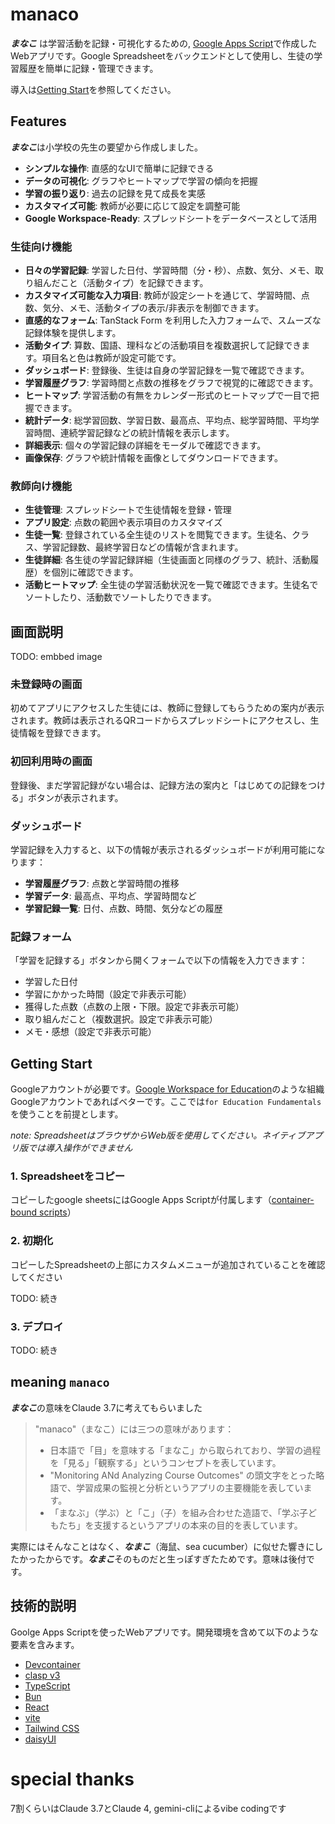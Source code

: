 # manaco

***まなこ*** は学習活動を記録・可視化するための, [Google Apps Script](https://developers.google.com/apps-script)で作成したWebアプリです。Google Spreadsheetをバックエンドとして使用し、生徒の学習履歴を簡単に記録・管理できます。

導入は[Getting Start](#getting-start)を参照してください。


## Features
***まなこ***は小学校の先生の要望から作成しました。

- **シンプルな操作**: 直感的なUIで簡単に記録できる
- **データの可視化**: グラフやヒートマップで学習の傾向を把握
- **学習の振り返り**: 過去の記録を見て成長を実感
- **カスタマイズ可能**: 教師が必要に応じて設定を調整可能
- **Google Workspace-Ready**: スプレッドシートをデータベースとして活用

### 生徒向け機能
- **日々の学習記録**: 学習した日付、学習時間（分・秒）、点数、気分、メモ、取り組んだこと（活動タイプ）を記録できます。
- **カスタマイズ可能な入力項目**: 教師が設定シートを通じて、学習時間、点数、気分、メモ、活動タイプの表示/非表示を制御できます。
- **直感的なフォーム**: TanStack Form を利用した入力フォームで、スムーズな記録体験を提供します。
- **活動タイプ**: 算数、国語、理科などの活動項目を複数選択して記録できます。項目名と色は教師が設定可能です。
- **ダッシュボード**: 登録後、生徒は自身の学習記録を一覧で確認できます。
- **学習履歴グラフ**: 学習時間と点数の推移をグラフで視覚的に確認できます。
- **ヒートマップ**: 学習活動の有無をカレンダー形式のヒートマップで一目で把握できます。
- **統計データ**: 総学習回数、学習日数、最高点、平均点、総学習時間、平均学習時間、連続学習記録などの統計情報を表示します。
- **詳細表示**: 個々の学習記録の詳細をモーダルで確認できます。
- **画像保存**: グラフや統計情報を画像としてダウンロードできます。

### 教師向け機能
- **生徒管理**: スプレッドシートで生徒情報を登録・管理
- **アプリ設定**: 点数の範囲や表示項目のカスタマイズ
- **生徒一覧**: 登録されている全生徒のリストを閲覧できます。生徒名、クラス、学習記録数、最終学習日などの情報が含まれます。
- **生徒詳細**: 各生徒の学習記録詳細（生徒画面と同様のグラフ、統計、活動履歴）を個別に確認できます。
- **活動ヒートマップ**: 全生徒の学習活動状況を一覧で確認できます。生徒名でソートしたり、活動数でソートしたりできます。

## 画面説明

TODO: embbed image

### 未登録時の画面
初めてアプリにアクセスした生徒には、教師に登録してもらうための案内が表示されます。教師は表示されるQRコードからスプレッドシートにアクセスし、生徒情報を登録できます。

### 初回利用時の画面
登録後、まだ学習記録がない場合は、記録方法の案内と「はじめての記録をつける」ボタンが表示されます。

### ダッシュボード
学習記録を入力すると、以下の情報が表示されるダッシュボードが利用可能になります：
- **学習履歴グラフ**: 点数と学習時間の推移
- **学習データ**: 最高点、平均点、学習時間など
- **学習記録一覧**: 日付、点数、時間、気分などの履歴

### 記録フォーム
「学習を記録する」ボタンから開くフォームで以下の情報を入力できます：
- 学習した日付
- 学習にかかった時間（設定で非表示可能）
- 獲得した点数（点数の上限・下限。設定で非表示可能）
- 取り組んだこと（複数選択。設定で非表示可能）
- メモ・感想（設定で非表示可能）



## Getting Start
Googleアカウントが必要です。[Google Workspace for Education](https://edu.google.com/intl/ALL_jp/workspace-for-education/editions/compare-editions/)のような組織Googleアカウントであればベターです。ここでは`for Education Fundamentals`を使うことを前提とします。

*note: SpreadsheetはブラウザからWeb版を使用してください。ネイティブアプリ版では導入操作ができません*

### 1. Spreadsheetをコピー


コピーしたgoogle sheetsにはGoogle Apps Scriptが付属します（[container-bound scripts](https://developers.google.com/apps-script/guides/bound)）

### 2. 初期化
コピーしたSpreadsheetの上部にカスタムメニューが追加されていることを確認してください

TODO: 続き

### 3. デプロイ
TODO: 続き


## meaning `manaco`
***まなこ***の意味をClaude 3.7に考えてもらいました

> "manaco"（まなこ）には三つの意味があります：
>
> - 日本語で「目」を意味する「まなこ」から取られており、学習の過程を「見る」「観察する」というコンセプトを表しています。
> - "Monitoring ANd Analyzing Course Outcomes" の頭文字をとった略語で、学習成果の監視と分析というアプリの主要機能を表しています。
> - 「まなぶ」（学ぶ）と「こ」（子）を組み合わせた造語で、「学ぶ子どもたち」を支援するというアプリの本来の目的を表しています。

実際にはそんなことはなく、***なまこ***（海鼠、sea cucumber）に似せた響きにしたかったからです。***なまこ***そのものだと生っぽすぎたためです。意味は後付です。

## 技術的説明
Goolge Apps Scriptを使ったWebアプリです。開発環境を含めて以下のような要素を含みます。

- [Devcontainer](https://containers.dev/)
- [clasp v3](https://github.com/google/clasp)
- [TypeScript]()
- [Bun](https://bun.sh/)
- [React](https://react.dev/)
- [vite](https://vite.dev/)
- [Tailwind CSS](https://tailwindcss.com/)
- [daisyUI](https://daisyui.com/)



# special thanks
7割くらいはClaude 3.7とClaude 4, gemini-cliによるvibe codingです
